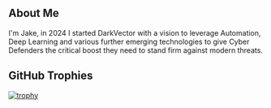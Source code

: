 ## About Me
I'm Jake, in 2024 I started DarkVector with a vision to leverage Automation, Deep Learning and various further emerging technologies to give Cyber Defenders the critical boost they need to stand firm against modern threats.

## GitHub Trophies

[![trophy](https://github-profile-trophy.vercel.app/?username=dajtp&theme=radical&title=-Stars,-Followers,-Reviews,-PullRequest,-Issues)](https://github.com/ryo-ma/github-profile-trophy)
